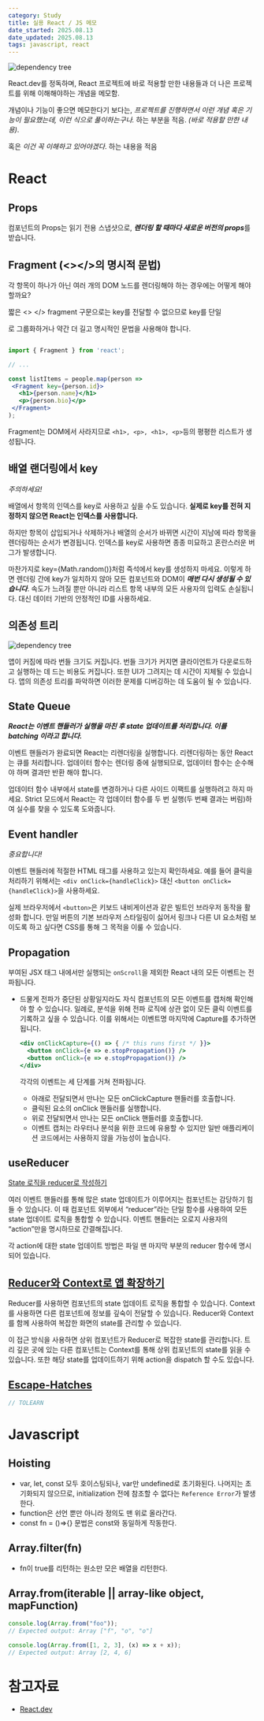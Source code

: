 ```yaml
---
category: Study
title: 실용 React / JS 메모
date_started: 2025.08.13
date_updated: 2025.08.13
tags: javascript, react
---
```


![dependency tree](https://github.com/user-attachments/assets/5d99aa13-5d32-4ad2-9902-0bdd7427845e)

React.dev를 정독하며, React 프로젝트에 바로 적용할 만한 내용들과 더 나은 프로젝트를 위해 이해해야하는 개념을 메모함.

개념이나 기능이 좋으면 메모한다기 보다는, *프로젝트를 진행하면서 이런 개념 혹은 기능이 필요했는데, 이런 식으로 풀이하는구나.* 하는 부분을 적음. *(바로 적용할 만한 내용)*.

혹은 *이건 꼭 이해하고 있어야겠다*. 하는 내용을 적음

# React

## Props
컴포넌트의 Props는 읽기 전용 스냅샷으로, ***렌더링 할 때마다 새로운 버전의 props***를 받습니다.

## Fragment (<></>의 명시적 문법)
각 항목이 하나가 아닌 여러 개의 DOM 노드를 렌더링해야 하는 경우에는 어떻게 해야 할까요?

짧은 <> </> fragment 구문으로는 key를 전달할 수 없으므로 key를 단일 <div>로 그룹화하거나 약간 더 길고 명시적인 <Fragment> 문법을 사용해야 합니다.

```jsx

import { Fragment } from 'react';

// ...

const listItems = people.map(person =>
 <Fragment key={person.id}>
   <h1>{person.name}</h1>
   <p>{person.bio}</p>
 </Fragment>
);
```

Fragment는 DOM에서 사라지므로 `<h1>, <p>, <h1>, <p>`등의 평평한 리스트가 생성됩니다.

## 배열 랜더링에서 key

*주의하세요!*

배열에서 항목의 인덱스를 key로 사용하고 싶을 수도 있습니다. **실제로 key를 전혀 지정하지 않으면 React는 인덱스를 사용합니다.**

하지만 항목이 삽입되거나 삭제하거나 배열의 순서가 바뀌면 시간이 지남에 따라 항목을 렌더링하는 순서가 변경됩니다. 인덱스를 key로 사용하면 종종 미묘하고 혼란스러운 버그가 발생합니다.

마찬가지로 key={Math.random()}처럼 즉석에서 key를 생성하지 마세요. 이렇게 하면 렌더링 간에 key가 일치하지 않아 모든 컴포넌트와 DOM이 ***매번 다시 생성될 수 있습니다***. 속도가 느려질 뿐만 아니라 리스트 항목 내부의 모든 사용자의 입력도 손실됩니다. 대신 데이터 기반의 안정적인 ID를 사용하세요.


## 의존성 트리

![dependency tree](https://github.com/user-attachments/assets/5d99aa13-5d32-4ad2-9902-0bdd7427845e)

앱이 커짐에 따라 번들 크기도 커집니다. 번들 크기가 커지면 클라이언트가 다운로드하고 실행하는 데 드는 비용도 커집니다. 또한 UI가 그려지는 데 시간이 지체될 수 있습니다. 앱의 의존성 트리를 파악하면 이러한 문제를 디버깅하는 데 도움이 될 수 있습니다.

## State Queue

***React는 이벤트 핸들러가 실행을 마친 후 state 업데이트를 처리합니다. 이를 batching 이라고 합니다.***

이벤트 핸들러가 완료되면 React는 리렌더링을 실행합니다. 리렌더링하는 동안 React는 큐를 처리합니다. 업데이터 함수는 렌더링 중에 실행되므로, 업데이터 함수는 순수해야 하며 결과만 반환 해야 합니다.

업데이터 함수 내부에서 state를 변경하거나 다른 사이드 이팩트를 실행하려고 하지 마세요. Strict 모드에서 React는 각 업데이터 함수를 두 번 실행(두 번째 결과는 버림)하여 실수를 찾을 수 있도록 도와줍니다.

## Event handler

*중요합니다!*

이벤트 핸들러에 적절한 HTML 태그를 사용하고 있는지 확인하세요. 예를 들어 클릭을 처리하기 위해서는 `<div onClick={handleClick}>` 대신 `<button onClick={handleClick}>`을 사용하세요.

실제 브라우저에서 `<button>`은 키보드 내비게이션과 같은 빌트인 브라우저 동작을 활성화 합니다. 만일 버튼의 기본 브라우저 스타일링이 싫어서 링크나 다른 UI 요소처럼 보이도록 하고 싶다면 CSS를 통해 그 목적을 이룰 수 있습니다. 

## Propagation

부여된 JSX 태그 내에서만 실행되는 `onScroll`을 제외한 React 내의 모든 이벤트는 전파됩니다.

- 드물게 전파가 중단된 상황일지라도 자식 컴포넌트의 모든 이벤트를 캡처해 확인해야 할 수 있습니다. 일례로, 분석을 위해 전파 로직에 상관 없이 모든 클릭 이벤트를 기록하고 싶을 수 있습니다. 이를 위해서는 이벤트명 마지막에 Capture를 추가하면 됩니다.
  ``` jsx
  <div onClickCapture={() => { /* this runs first */ }}>
    <button onClick={e => e.stopPropagation()} />
    <button onClick={e => e.stopPropagation()} />
  </div>
  ```
  각각의 이벤트는 세 단계를 거쳐 전파됩니다.

  - 아래로 전달되면서 만나는 모든 onClickCapture 핸들러를 호출합니다.
  - 클릭된 요소의 onClick 핸들러를 실행합니다.
  - 위로 전달되면서 만나는 모든 onClick 핸들러를 호출합니다.
  - 이벤트 캡처는 라우터나 분석을 위한 코드에 유용할 수 있지만 일반 애플리케이션 코드에서는 사용하지 않을 가능성이 높습니다.

## useReducer

[State 로직을 reducer로 작성하기](https://ko.react.dev/learn/extracting-state-logic-into-a-reducer)

여러 이벤트 핸들러를 통해 많은 state 업데이트가 이루어지는 컴포넌트는 감당하기 힘들 수 있습니다. 이 때 컴포넌트 외부에서 “reducer”라는 단일 함수를 사용하여 모든 state 업데이트 로직을 통합할 수 있습니다. 이벤트 핸들러는 오로지 사용자의 “action”만을 명시하므로 간결해집니다.

각 action에 대한 state 업데이트 방법은 파일 맨 마지막 부분의 reducer 함수에 명시되어 있습니다.

## [Reducer와 Context로 앱 확장하기](https://ko.react.dev/learn/scaling-up-with-reducer-and-context)
Reducer를 사용하면 컴포넌트의 state 업데이트 로직을 통합할 수 있습니다. Context를 사용하면 다른 컴포넌트에 정보를 깊숙이 전달할 수 있습니다. Reducer와 Context를 함께 사용하여 복잡한 화면의 state를 관리할 수 있습니다.

이 접근 방식을 사용하면 상위 컴포넌트가 Reducer로 복잡한 state를 관리합니다. 트리 깊은 곳에 있는 다른 컴포넌트는 Context를 통해 상위 컴포넌트의 state를 읽을 수 있습니다. 또한 해당 state를 업데이트하기 위해 action을 dispatch 할 수도 있습니다.

## [Escape-Hatches](https://ko.react.dev/learn/escape-hatches)

``` js
// TOLEARN
```

# Javascript

## Hoisting
- var, let, const 모두 호이스팅되나, var만 undefined로 초기화된다. 나머지는 초기화되지 않으므로, initialization 전에 참조할 수 없다는 `Reference Error`가 발생한다.
- function은 선언 뿐만 아니라 정의도 맨 위로 올라간다.
- const fn = ()=>{} 문법은 const와 동일하게 작동한다.

## Array.filter(fn)
- fn이 true를 리턴하는 원소만 모은 배열을 리턴한다.

## Array.from(iterable || array-like object, mapFunction)

```js
console.log(Array.from("foo"));
// Expected output: Array ["f", "o", "o"]

console.log(Array.from([1, 2, 3], (x) => x + x));
// Expected output: Array [2, 4, 6]
```

# 참고자료
- [React.dev](https://ko.react.dev/learn)